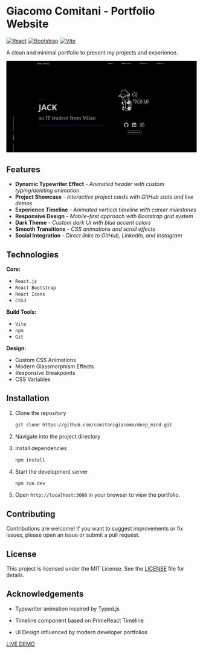 # Giacomo Comitani - Portfolio Website

[![React](https://img.shields.io/badge/React-20232A?style=for-the-badge&logo=react&logoColor=61DAFB)](https://reactjs.org/)
[![Bootstrap](https://img.shields.io/badge/Bootstrap-563D7C?style=for-the-badge&logo=bootstrap&logoColor=white)](https://getbootstrap.com/)
[![Vite](https://img.shields.io/badge/Vite-B73BFE?style=for-the-badge&logo=vite&logoColor=FFD62E)](https://vitejs.dev/)

A clean and minimal portfolio to present my projects and experience.

![Portfolio Screenshot](/public/About.jpeg)

## Features

- **Dynamic Typewriter Effect** - *Animated header with custom typing/deleting animation*  
- **Project Showcase** - *Interactive project cards with GitHub stats and live demos*  
- **Experience Timeline** - *Animated vertical timeline with career milestones*  
- **Responsive Design** - *Mobile-first approach with Bootstrap grid system*  
- **Dark Theme** - *Custom dark UI with blue accent colors*  
- **Smooth Transitions** - *CSS animations and scroll effects* 
- **Social Integration** - *Direct links to GitHub, LinkedIn, and Instagram*  

## Technologies

**Core:**  
- `React.js`  
- `React Bootstrap`  
- `React Icons`  
- `CSS3`  

**Build Tools:**  
- `Vite`  
- `npm`  
- `Git`  

**Design:**  
- Custom CSS Animations  
- Modern Glassmorphism Effects  
- Responsive Breakpoints  
- CSS Variables  

## Installation

1. Clone the repository  
   ```bash
   git clone https://github.com/comitanigiacomo/deep_mind.git
   ```
2. Navigate into the project directory

3. Install dependencies
   ```bash
   npm install
   ```
4. Start the development server
   ```bash
   npm run dev
   ```
5. Open `http://localhost:3000` in your browser to view the portfolio.

## Contributing

Contributions are welcome! If you want to suggest improvements or fix issues, please open an issue or submit a pull request.

## License

This project is licensed under the MIT License. See the [LICENSE](./LICENSE) file for details.

## Acknowledgements

- Typewriter animation inspired by Typed.js

- Timeline component based on PrimeReact Timeline

- UI Design influenced by modern developer portfolios

[LIVE DEMO](https://jacksdeepmind.netlify.app/)
